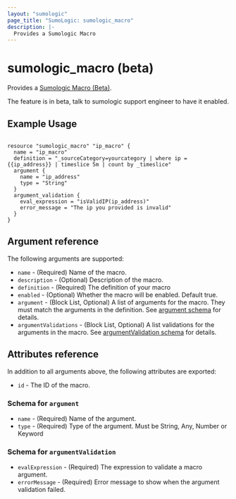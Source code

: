 ```yaml
---
layout: "sumologic"
page_title: "SumoLogic: sumologic_macro"
description: |-
  Provides a Sumologic Macro
---
```


# sumologic_macro (beta)
Provides a [Sumologic Macro (Beta)][1].

The feature is in beta, talk to sumologic support engineer to have it enabled.

## Example Usage
```hcl

resource "sumologic_macro" "ip_macro" {
  name = "ip_macro"
  definition = "_sourceCategory=yourcategory | where ip = {{ip_address}} | timeslice 5m | count by _timeslice"
  argument {
    name = "ip_address"
    type = "String"
  }
  argument_validation {
    eval_expression = "isValidIP(ip_address)"
    error_message = "The ip you provided is invalid"
  }
}
```

## Argument reference

The following arguments are supported:

- `name` - (Required) Name of the macro.
- `description` - (Optional) Description of the macro.
- `definition` - (Required) The definition of your macro
- `enabled` - (Optional) Whether the macro will be enabled. Default true.
- `argument` - (Block List, Optional) A list of arguments for the macro. They must match the arguments in the definition. See [argument schema](#schema-for-argument) for details.
- `argumentValidations` - (Block List, Optional) A list validations for the arguments in the macro. See [argumentValidation schema](#schema-for-argumentvalidation)
for details.

## Attributes reference
In addition to all arguments above, the following attributes are exported:

- `id` - The ID of the macro.

### Schema for `argument`
- `name` - (Required) Name of the argument.
- `type` - (Required) Type of the argument. Must be String, Any, Number or Keyword

### Schema for `argumentValidation`
- `evalExpression` - (Required) The expression to validate a macro argument.
- `errorMessage` - (Required) Error message to show when the argument validation failed.


[1]: https://help.sumologic.com/docs/search/search-query-language/search-operators/macro/
